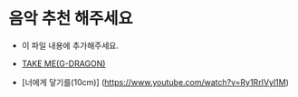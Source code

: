 # 음악 추천 해주세요

- 이 파일 내용에 추가해주세요.

- [TAKE ME(G-DRAGON)](https://www.youtube.com/watch?v=IgIqM68qvF0)
- [너에게 닿기를(10cm)] (https://www.youtube.com/watch?v=Ry1RrIVyl1M)
